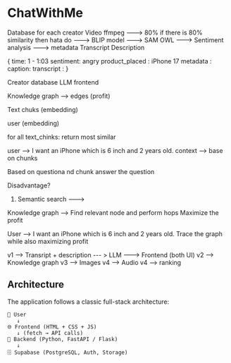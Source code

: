 # ChatWithMe
Database for each creator 
Video
ffmpeg  ---> 80% if there is 80% similarity then hata do 
---> BLIP model 
---> SAM OWL
---> Sentiment analysis 
---> metadata 
Transcript
Description


{
time: 1 - 1:03
sentiment: angry
product_placed : iPhone 17
metadata : 
caption: 
transcript : 
}


Creator database
LLM 
frontend 



Knowledge graph --> edges (profit)



Text chuks (embedding)


user (embedding)

for all text_chinks:
return most similar 


user --> I want an iPhone which is 6 inch and 2 years old. 
context --> base on chunks 

Based on questiona nd chunk answer the question


Disadvantage?
1. Semantic search ---> 


Knowledge graph --> Find relevant node and perform hops 
Maximize the profit 


User --> I want an iPhone which is 6 inch and 2 years old.
Trace the graph while also maximizing profit 


v1 --> Transript + description --- > LLM ---> Frontend (both UI)
v2 --> Knowledge graph
v3 --> Images 
v4 --> Audio
v4 --> ranking 

## Architecture

The application follows a classic full-stack architecture:

```plaintext
🧍 User
   ↓
🌐 Frontend (HTML + CSS + JS)
   ↓ (fetch → API calls)
🐍 Backend (Python, FastAPI / Flask)
   ↓
🗄️ Supabase (PostgreSQL, Auth, Storage)